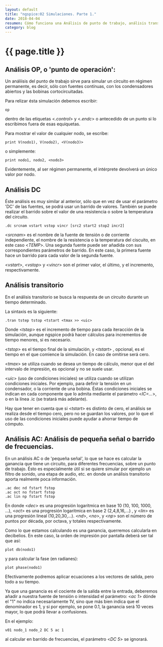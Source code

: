 ```yaml
---
layout: default
title: "ngspice:02 Simulaciones. Parte 1."
date: 2018-04-04
resumen: Cómo funciona una Análisis de punto de trabajo, análisis transitorio, y un análisis de pequeña señal.
category: blog
---
```


# {{ page.title  }}


## Análisis OP, o 'punto de operación':


Un análiisis del punto de trabajo sirve para simular un circuito en régimen permanente, es decir, sólo con fuentes contínuas, con los condensadores abiertos y las bobinas cortocircuitadas.

Para relizar ésta simulación debemos escribir:
```
op
```
dentro de las etiquetas \<*.control*\> y \<*.endc*\> o antecedido de un punto si lo escribimos fuera de esas equiquetas.

Para mostrar el valor de cualquier nodo, se escribe:

```
print V(nodo1), V(nodo2), <V(nodo3)>
```

o simplemente:

```
print nodo1, nodo2, <nodo3>
```


Evidentemente, al ser régimen permanente, el intérprete devolverá un único valor por nodo.

## Análisis DC

Éste análisis es muy similar al anterior, sólo que en vez de usar el parámetro 'DC' de las fuentes, se podrá usar un barrido de valores. También se puede realizar el barrido sobre el valor de una resistencia o sobre la temperatura del circuito.

```
.dc srcnam vstart vstop vincr [src2 start2 stop2 incr2]
```

\<*srcnam*\> es el nombre de la  fuente de tensión o de corriente independiente, el nombre de la resistencia o la temperatura del ciscuito, en este caso \<*TEMP*\>. Una segunda fuente puede ser añadida con sus correspondientes parámetros de barrido. En este caso, la primera fuente hace un barrido para cada valor de la segunda fuente.

\<*vstart*\>, \<_vstop_\> y \<*vincr*\> son el primer valor, el último, y el incremento, respectivamente.

## Análisis transitorio

En el análisis transitorio se busca la respuesta de un circuito durante un tiempo determinado.

La sintaxis es la siguiente:

```
.tran tstep tstop <tstart <tmax >> <uic>
```

Donde \<*tstep*\> es el incremento de tiempo para cada iteracción de la simulación, aunque ngspice podrá hacer cálculos para incrementos de tiempo menores, si es necesario.

\<*tstop*\> es el tiempo final de la simulación, y \<*tstart*\> , opcional, es el tiempo en el que comience la simulación. En caso de omitirse será cero.

\<*tmax*\> se utiliza cuando se desea un tiempo de cálculo, menor que el del intervalo de impresión, es opcional y no se suele usar.

\<*uic*\> (uso de condiciones iniciales) se utiliza cuando se utilizan condiciones iniciales. Por ejemplo, para definir la tensión en un condensador, o la corriente de una bobina. Éstas condiciones iniciales se indican en cada componente que lo admita mediante el parámetro \<*IC=...*\>, o en la línea .ic (se tratará más adelante).

Hay que tener en cuenta que si \<*tstart*\> es distinto de cero, el análisis se realiza desde el tiempo cero, pero no se guardan los valores, por lo que el uso de las condiciones iniciales puede ayudar a ahorrar tiempo de cómputo.  


## Análisis AC: Análisis de pequeña señal o barrido de frecuencias.

En un análisis AC o de 'pequeña señal', lo que se hace es calcular la ganancia que tiene un circuito, para diferentes frecuencias, sobre un punto de trabajo. Ésto es especialmente útil si se quiere simular por ejemplo un filtro de sonido, una etapa de audio, etc. en donde un análisis transitorio aporta realmente poca información.

```
.ac dec nd fstart fstop
.ac oct no fstart fstop
.ac lin np fstart fstop
```

En donde \<*dec*\> es una progresión logaritmica en base 10 (10, 100, 1000, ...), \<*oct*\> es una progresión logaritmica en base 2 (2,4,8,16,...) , y \<*lin*\> es una progresión lineal (10,20,30,...). \<*nd*\>, \<*no*\>, y \<*np*\> son el número de puntos por década, por octava, y totales respectivamente.

Como lo que estamos calculando es una ganancia, querremos calcularla en decibelios. En este caso, la orden de impresión por pantalla deberá ser tal que así:

```
plot db(nodo1)
```

y para calcular la fase (en radianes):

```
plot phase(nodo1)
```
Efectivamente podremos aplicar ecuaciones a los vectores de salida, pero todo a su tiempo.


Ya que una ganancia es el cociente de la salida entre la entrada, deberemos añadir a nuestra fuente de tensión o intensidad el parámetro: \<*ac 1*\> dónde el "1" no indica necesariamente 1V, sino que más bien indica que el denominador es 1, y si por ejemplo, se pone 0.1, la ganancia será 10 veces mayor, lo que podrá llevar a confusiones.

En el ejemplo:
```
v01 nodo_1 nodo_2 DC 5 ac 1
```
al calcular en barrido de frecuencias, el parámetro \<*DC 5*\> se ignorará.
